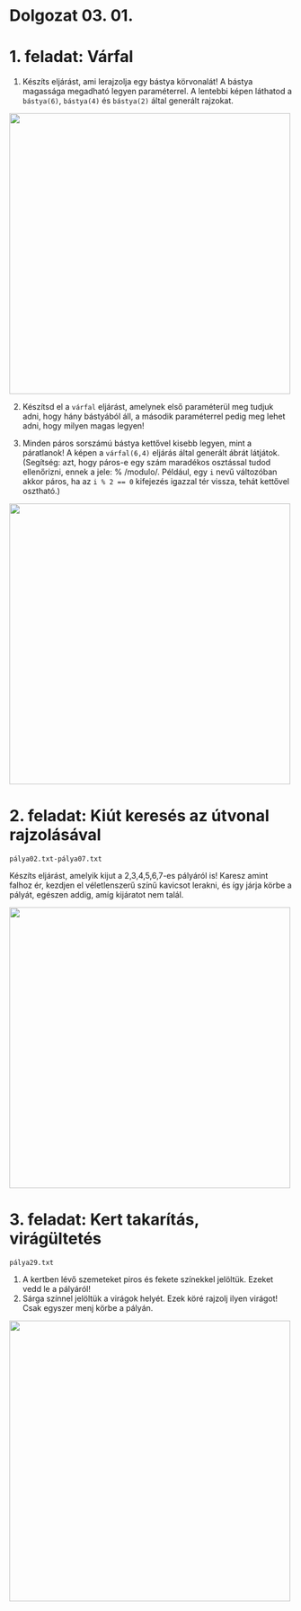 # Dolgozat 03. 01.

# 1. feladat: Várfal

1. Készíts eljárást, ami lerajzolja egy bástya körvonalát! A bástya magassága megadható legyen paraméterrel. A lentebbi képen láthatod a `bástya(6)`, `bástya(4)` és `bástya(2)` által generált rajzokat.

<img src="https://nagybrandy.github.io/szlghazik/pages/img/bástyák.png" width="500">

2. Készítsd el a `várfal` eljárást, amelynek első paraméterül meg tudjuk adni, hogy hány bástyából áll, a második paraméterrel pedig meg lehet adni, hogy milyen magas legyen! 

3. Minden páros sorszámú bástya kettővel kisebb legyen, mint a páratlanok! A képen a `várfal(6,4)` eljárás által generált ábrát látjátok. (Segítség: azt, hogy páros-e egy szám maradékos osztással tudod ellenőrizni, ennek a jele: % /modulo/. Például, egy `i` nevű változóban akkor páros, ha az `i % 2 == 0` kifejezés igazzal tér vissza, tehát kettővel osztható.)

<img src="https://nagybrandy.github.io/szlghazik/pages/img/várfal.png" width="500">

# 2. feladat: Kiút keresés az útvonal rajzolásával
    pálya02.txt-pálya07.txt

Készíts eljárást, amelyik kijut a 2,3,4,5,6,7-es pályáról is! Karesz amint falhoz ér, kezdjen el véletlenszerű színű kavicsot lerakni, és így járja körbe a pályát, egészen addig, amíg kijáratot nem talál.

<img src="https://nagybrandy.github.io/szlghazik/pages/img/feladat2.png" width="500">

# 3. feladat: Kert takarítás, virágültetés
    pálya29.txt

1. A kertben lévő szemeteket piros és fekete színekkel jelöltük. Ezeket vedd le a pályáról!
2. Sárga színnel jelöltük a virágok helyét. Ezek köré rajzolj ilyen virágot! Csak egyszer menj körbe a pályán.

<img src="https://nagybrandy.github.io/szlghazik/pages/img/palya29.png" width="500">